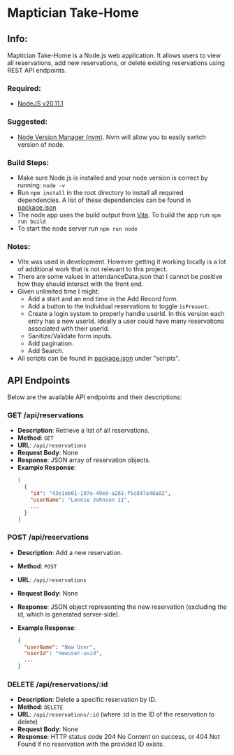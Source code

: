 # Maptician Take-Home

## Info:

Maptician Take-Home is a Node.js web application. It allows users to view all reservations, add new reservations, or delete existing reservations using REST API endpoints.

### Required:

- [NodeJS v20.11.1](https://nodejs.org/dist/v20.11.1/node-v20.11.1.pkg)

### Suggested:

- [Node Version Manager (nvm)](https://github.com/nvm-sh/nvm). Nvm will allow you to easily switch version of node.

### Build Steps:

- Make sure Node.js is installed and your node version is correct by running: `node -v`
- Run `npm install` in the root directory to install all required dependencies. A list of these dependencies can be found in [package.json](package.json)
- The node app uses the build output from [Vite](https://vitejs.dev/). To build the app run `npm run build`
- To start the node server run `npm run node`

### Notes:

- Vite was used in development. However getting it working locally is a lot of additional work that is not relevant to this project.
- There are some values in attendanceData.json that I cannot be positive how they should interact with the front end.
- Given unlimited time I might:
  - Add a start and an end time in the Add Record form.
  - Add a button to the individual reservations to toggle `isPresent`.
  - Create a login system to properly handle userId. In this version each entry has a new userId. Ideally a user could have many reservations associated with their userId.
  - Sanitize/Validate form inputs.
  - Add pagination.
  - Add Search.
- All scripts can be found in [package.json](package.json) under "scripts".

## API Endpoints

Below are the available API endpoints and their descriptions:

### GET /api/reservations

- **Description**: Retrieve a list of all reservations.
- **Method**: `GET`
- **URL**: `/api/reservations`
- **Request Body**: None
- **Response**: JSON array of reservation objects.
- **Example Response**:
  ```json
  [
    {
      "id": "43e1eb01-197a-49e9-a261-f5c847a48a82",
      "userName": "Lonnie Johnson II",
      ...
    }
  ]
  ```

### POST /api/reservations

- **Description**: Add a new reservation.
- **Method**: `POST`
- **URL**: `/api/reservations`
- **Request Body**: None
- **Response**: JSON object representing the new reservation (excluding the id, which is generated server-side).
- **Example Response**:

  ```json
  {
    "userName": "New User",
    "userId": "newuser-uuid",
    ...
  }
  ```

### DELETE /api/reservations/:id

- **Description**: Delete a specific reservation by ID.
- **Method**: `DELETE`
- **URL**: `/api/reservations/:id` (where :id is the ID of the reservation to delete)
- **Request Body**: None
- **Response**: HTTP status code 204 No Content on success, or 404 Not Found if no reservation with the provided ID exists.
